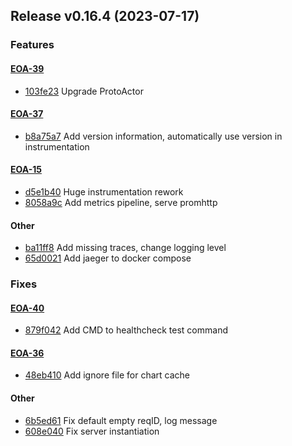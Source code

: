 ## Release v0.16.4 (2023-07-17)

### Features

#### [EOA-39](https://track.dashboards.0x42.in/issue/EOA-39)
* [103fe23](https://github.com/0xa1-red/empires-of-avalon/commit/103fe23) Upgrade ProtoActor

#### [EOA-37](https://track.dashboards.0x42.in/issue/EOA-37)
* [b8a75a7](https://github.com/0xa1-red/empires-of-avalon/commit/b8a75a7) Add version information, automatically use version in instrumentation

#### [EOA-15](https://track.dashboards.0x42.in/issue/EOA-15)
* [d5e1b40](https://github.com/0xa1-red/empires-of-avalon/commit/d5e1b40) Huge instrumentation rework
* [8058a9c](https://github.com/0xa1-red/empires-of-avalon/commit/8058a9c) Add metrics pipeline, serve promhttp

#### Other
* [ba11ff8](https://github.com/0xa1-red/empires-of-avalon/commit/ba11ff8) Add missing traces, change logging level
* [65d0021](https://github.com/0xa1-red/empires-of-avalon/commit/65d0021) Add jaeger to docker compose

### Fixes

#### [EOA-40](https://track.dashboards.0x42.in/issue/EOA-40)
* [879f042](https://github.com/0xa1-red/empires-of-avalon/commit/879f042) Add CMD to healthcheck test command

#### [EOA-36](https://track.dashboards.0x42.in/issue/EOA-36)
* [48eb410](https://github.com/0xa1-red/empires-of-avalon/commit/48eb410) Add ignore file for chart cache

#### Other
* [6b5ed61](https://github.com/0xa1-red/empires-of-avalon/commit/6b5ed61) Fix default empty reqID, log message
* [608e040](https://github.com/0xa1-red/empires-of-avalon/commit/608e040) Fix server instantiation